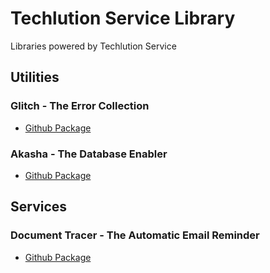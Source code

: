 # Techlution Service Library
Libraries powered by Techlution Service

## Utilities
### Glitch - The Error Collection
- [Github Package](https://github.com/techlution-service/glitch/pkgs/npm/glitch)

### Akasha - The Database Enabler
- [Github Package](https://github.com/techlution-service/akasha/pkgs/npm/akasha)

## Services
### Document Tracer - The Automatic Email Reminder
- [Github Package](https://github.com/techlution-service/document-tracer/pkgs/npm/document-tracer)

